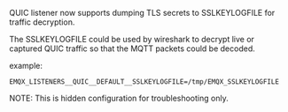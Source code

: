 QUIC listener now supports dumping TLS secrets to SSLKEYLOGFILE for traffic decryption.

The SSLKEYLOGFILE could be used by wireshark to decrypt live or captured QUIC traffic
so that the MQTT packets could be decoded.

example:

`EMQX_LISTENERS__QUIC__DEFAULT__SSLKEYLOGFILE=/tmp/EMQX_SSLKEYLOGFILE`

NOTE: This is hidden configuration for troubleshooting only. 
